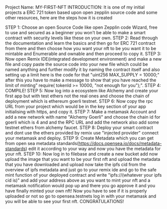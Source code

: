 Project Name: MY-FIRST-NFT
INTRODUCTION: It is one of my initial projects a ERC 721 token based upon open zepplin source code and some other resources, here are the steps how it is created

STEP 1: Choose an open Source Code like open Zepplin code Wizard, free to use and secured as a beginner you won't be able to make a smart contract with security levels like these on your own.
STEP 2: Read through the documentation and learn the basics and then go for ERC 721 contract from there and then choose how you want your nft to be you want it to be mintable and Enumerable and ownable and then proceed to copy it.
STEP 3: Now open Remix IDE(integrated development environment) and make a new file and copy paste the source code into your new file which could be named anything
and further modify it by naming the contract itself and also setting up a limit here is the code for that "uint256 MAX_SUPPLY = 10000;" after this you have to make a message to show that you have reached the limit of minting" require( tokenId >= 10000, "not enough for you");".
STEP 4: COMPILE!
STEP 5: Now log into a ecosystem like Alchemy and create your first app but with test ethers not the real ones and choose the chain of deployment which is ethereum goerli testnet.
STEP 6: Now copy the rpc URL from your project which would be in the key section of your app initialising with https, and copy it.
STEP 7: Make a metamask Account and add a new network with name "Alchemy Goerli" and choose the chain id for goerli which is 4 and and the RPC URL and add the network also add some testnet ethers from alchemy faucet.
STEP 8: Deploy your smart contract and dont use the ethers provided by remix use "injected provider" connect your metamask and deploy.
STEP 9: Create Metadata which you can get from open sea metadata standards(https://docs.opensea.io/docs/metadata-standards) edit it according to your way and now you have the metadata for your nft.
STEP 10: Now log in to filebase and create a new bucket add now upload the image that you want to be your first nft and upload the metadata that you have downloaded and upload now take the ipfs cid from the overview of ipfs metadata and just go to your remix ide and go to the safe mint function of your deployed contract and write "ipfs://(whatever your ipfs cid is)" and add your address above as you want to mint your nft and a metamask notification would pop up and there you go approve it and you have finally minted your own nft! Now you have to see if it is properly uploaded or not so go to opensea.testnets log in with your metamask and you will be able to see your first nft.
CONGRATULATIONS!
